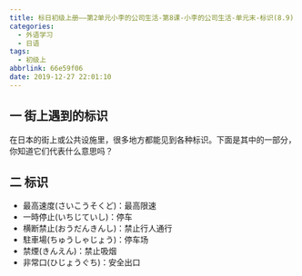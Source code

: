 ```yaml
---
title: 标日初级上册——第2单元小李的公司生活-第8课-小李的公司生活-单元末-标识(8.9)
categories:
  - 外语学习
  - 日语
tags:
  - 初级上
abbrlink: 66e59f06
date: 2019-12-27 22:01:10
---
```

## 一 街上遇到的标识

在日本的街上或公共设施里，很多地方都能见到各种标识。下面是其中的一部分，你知道它们代表什么意思吗？

<!--more-->

## 二 标识

* 最高速度(さいこうそくど)：最高限速
* 一時停止(いちじていし)：停车
* 横断禁止(おうだんきんし)：禁止行人通行
* 駐車場(ちゅうしゃじょう)：停车场
* 禁煙(きんえん)：禁止吸烟
* 非常口(ひじょうぐち)：安全出口
